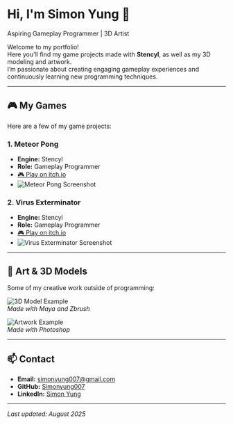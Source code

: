 # Hi, I'm Simon Yung 👋
Aspiring Gameplay Programmer | 3D Artist

Welcome to my portfolio!  
Here you'll find my game projects made with **Stencyl**, as well as my 3D modeling and artwork.  
I’m passionate about creating engaging gameplay experiences and continuously learning new programming techniques.

---

## 🎮 My Games
Here are a few of my game projects:

### 1. Meteor Pong
- **Engine:** Stencyl
- **Role:** Gameplay Programmer
- [🎮 Play on itch.io](https://your-game-link.com)
- ![Meteor Pong Screenshot](https://postimg.cc/BLFdkcyW)

### 2. Virus Exterminator
- **Engine:** Stencyl
- **Role:** Gameplay Programmer
- [🎮 Play on itch.io](https://your-game-link.com)
- ![Virus Exterminator Screenshot](https://postimg.cc/7b9kkXhD)

---

## 🎨 Art & 3D Models
Some of my creative work outside of programming:

![3D Model Example](https://link-to-image.jpg)  
*Made with Maya and Zbrush*

![Artwork Example](https://link-to-image.jpg)  
*Made with Photoshop*

---

## 📫 Contact
- **Email:** simonyung007@gmail.com  
- **GitHub:** [Simonyung007](https://github.com/yourusername)  
- **LinkedIn:** [Simon Yung](https://www.linkedin.com/in/simon-yung-1061351a4/)

---

*Last updated: August 2025*
